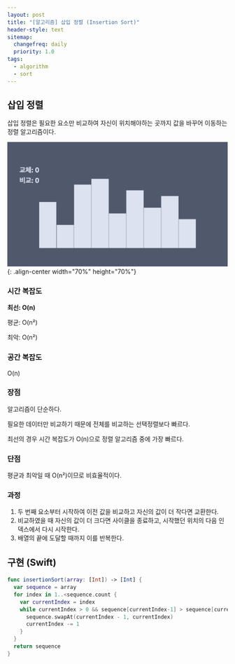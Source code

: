 ```yaml
---
layout: post
title: "[알고리즘] 삽입 정렬 (Insertion Sort)"
header-style: text
sitemap:
  changefreq: daily
  priority: 1.0
tags:
  - algorithm
  - sort
---
```


## 삽입 정렬

삽입 정렬은 필요한 요소만 비교하여 자신이 위치해야하는 곳까지 값을 바꾸어 이동하는 정렬 알고리즘이다.

![insertion sort](/img/in-post/algorithm/sort/insertion_sort.gif){: .align-center width="70%" height="70%"}

### 시간 복잡도

**최선: O(n)**

평균: O(n²)

최악: O(n²)

### 공간 복잡도

O(n)

### 장점

알고리즘이 단순하다.

필요한 데이터만 비교하기 때문에 전체를 비교하는 선택정렬보다 빠르다.

최선의 경우 시간 복잡도가 O(n)으로 정렬 알고리즘 중에 가장 빠르다.

### 단점

평균과 최악일 때 O(n²)이므로 비효율적이다.

### 과정

1. 두 번째 요소부터 시작하여 이전 값을 비교하고 자신의 값이 더 작다면 교환한다.
2. 비교하였을 때 자신의 값이 더 크다면 사이클을 종료하고, 시작했던 위치의 다음 인덱스에서 다시 시작한다.
3. 배열의 끝에 도달할 때까지 이를 반복한다.

## 구현 (Swift)

```swift
func insertionSort(array: [Int]) -> [Int] {
  var sequence = array
  for index in 1..<sequence.count {
    var currentIndex = index
    while currentIndex > 0 && sequence[currentIndex-1] > sequence[currentIndex] {
      sequence.swapAt(currentIndex - 1, currentIndex)
      currentIndex -= 1
    }
  }
  return sequence
}
```
